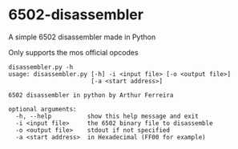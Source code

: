 # 6502-disassembler
A simple 6502 disassembler made in Python

Only supports the mos official opcodes

~~~
disassembler.py -h
usage: disassembler.py [-h] -i <input file> [-o <output file>]
                       [-a <start address>]

6502 disassembler in python by Arthur Ferreira

optional arguments:
  -h, --help          show this help message and exit
  -i <input file>     the 6502 binary file to disassemble
  -o <output file>    stdout if not specified
  -a <start address>  in Hexadecimal (FF00 for example)
~~~
